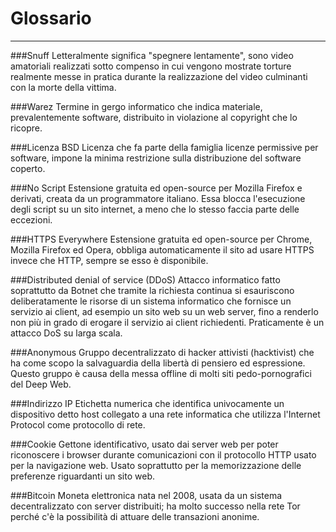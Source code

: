 # Glossario
---
###Snuff
Letteralmente significa "spegnere lentamente", sono video amatoriali realizzati sotto compenso in cui vengono mostrate torture realmente messe in pratica durante la realizzazione del video culminanti con la morte della vittima.

###Warez
Termine in gergo informatico che indica materiale, prevalentemente software, distribuito in violazione al copyright che lo ricopre.

###Licenza BSD
Licenza che fa parte della famiglia licenze permissive per software, impone la minima restrizione sulla distribuzione del software coperto.

###No Script
Estensione gratuita ed open-source per Mozilla Firefox e derivati, creata da un programmatore italiano. Essa blocca l'esecuzione degli script su un sito internet, a meno che lo stesso faccia parte delle eccezioni.

###HTTPS Everywhere
Estensione gratuita ed open-source per Chrome, Mozilla Firefox ed Opera, obbliga automaticamente il sito ad usare HTTPS invece che HTTP, sempre se esso è disponibile.

###Distributed denial of service (DDoS)
Attacco informatico fatto soprattutto da Botnet che tramite la richiesta continua si esauriscono deliberatamente le risorse di un sistema informatico che fornisce un servizio ai client, ad esempio un sito web su un web server, fino a renderlo non più in grado di erogare il servizio ai client richiedenti. Praticamente è un attacco DoS su larga scala.

###Anonymous
Gruppo decentralizzato di hacker attivisti (hacktivist) che ha come scopo la salvaguardia della libertà di pensiero ed espressione. Questo gruppo è causa della messa offline di molti siti pedo-pornografici del Deep Web.

###Indirizzo IP
Etichetta numerica che identifica univocamente un dispositivo detto host collegato a una rete informatica che utilizza l'Internet Protocol come protocollo di rete.

###Cookie
Gettone identificativo, usato dai server web per poter riconoscere i browser durante comunicazioni con il protocollo HTTP usato per la navigazione web. Usato soprattutto per la memorizzazione delle preferenze riguardanti un sito web.

###Bitcoin
Moneta elettronica nata nel 2008, usata da un sistema decentralizzato con server distribuiti; ha molto successo nella rete Tor perché c'è la possibilità di attuare delle transazioni anonime.